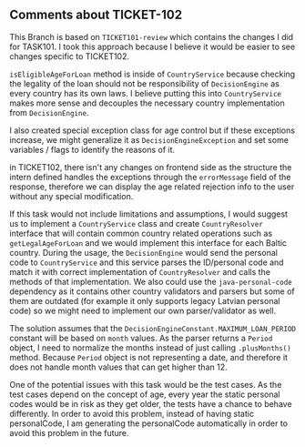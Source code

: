 ## Comments about TICKET-102

This Branch is based on `TICKET101-review` which contains the changes I did for TASK101. I took this approach because I believe it would be easier to see changes specific to TICKET102.

`isEligibleAgeForLoan` method is inside of `CountryService` because checking the legality of the loan should not be responsibility of `DecisionEngine` as every country has its own laws.
I believe putting this into `CountryService` makes more sense and decouples the necessary country implementation from `DecisionEngine`.

I also created special exception class for age control but if these exceptions increase, we might generalize it as `DecisionEngineException` and set some variables / flags to identify the reasons of it.

in TICKET102, there isn't any changes on frontend side as the structure the intern defined handles the exceptions through the `errorMessage` field of the response, therefore we can display the age related rejection info to the user without any special modification.

If this task would not include limitations and assumptions, I would suggest us to implement a `CountryService` class and create `CountryResolver` interface that will contain common country related operations such as `getLegalAgeForLoan` and we would implement this interface for each Baltic country.
During the usage, the `DecisionEngine` would send the personal code to `CountryService` and this service parses the ID/personal code and match it with correct implementation of `CountryResolver` and calls the methods of that implementation.
We also could use the `java-personal-code` dependency as it contains other country validators and parsers but some of them are outdated (for example it only supports legacy Latvian personal code) so we might need to implement our own parser/validator as well.

The solution assumes that the `DecisionEngineConstant.MAXIMUM_LOAN_PERIOD` constant will be based on `month` values. As the parser returns a `Period` object, I need to normalize the months instead of just calling `.plusMonths()` method.
Because `Period` object is not representing a date, and therefore it does not handle month values that can get higher than 12.

One of the potential issues with this task would be the test cases. As the test cases depend on the concept of age, every year the static personal codes would be in risk as they get older, the tests have a chance to behave differently.
In order to avoid this problem, instead of having static personalCode, I am generating the personalCode automatically in order to avoid this problem in the future. 
